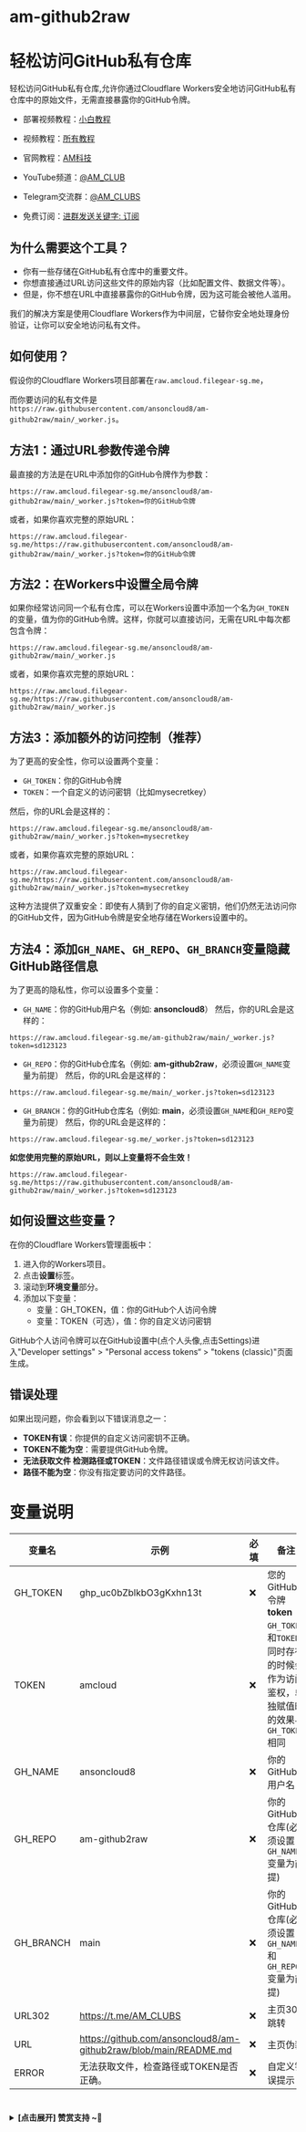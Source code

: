 # am-github2raw
# 轻松访问GitHub私有仓库
轻松访问GitHub私有仓库,允许你通过Cloudflare Workers安全地访问GitHub私有仓库中的原始文件，无需直接暴露你的GitHub令牌。

- 部署视频教程：[小白教程](https://www.youtube.com/watch?v=f9hDJCqAEGA)
- 视频教程：[所有教程](https://www.youtube.com/playlist?list=PLGVQi7TjHKXbrY0Pk8gm3T7m8MZ-InquF)

- 官网教程：[AM科技](https://am.809098.xyz)
- YouTube频道：[@AM_CLUB](https://youtube.com/@AM_CLUB)
- Telegram交流群：[@AM_CLUBS](https://t.me/AM_CLUBS)
- 免费订阅：[进群发送关键字: 订阅](https://t.me/AM_CLUBS)

## 为什么需要这个工具？

- 你有一些存储在GitHub私有仓库中的重要文件。
- 你想直接通过URL访问这些文件的原始内容（比如配置文件、数据文件等）。
- 但是，你不想在URL中直接暴露你的GitHub令牌，因为这可能会被他人滥用。

我们的解决方案是使用Cloudflare Workers作为中间层，它替你安全地处理身份验证，让你可以安全地访问私有文件。

## 如何使用？

假设你的Cloudflare Workers项目部署在`raw.amcloud.filegear-sg.me`，

而你要访问的私有文件是`https://raw.githubusercontent.com/ansoncloud8/am-github2raw/main/_worker.js`。

## 方法1：通过URL参数传递令牌

最直接的方法是在URL中添加你的GitHub令牌作为参数：

```url
https://raw.amcloud.filegear-sg.me/ansoncloud8/am-github2raw/main/_worker.js?token=你的GitHub令牌
```

或者，如果你喜欢完整的原始URL：

```url
https://raw.amcloud.filegear-sg.me/https://raw.githubusercontent.com/ansoncloud8/am-github2raw/main/_worker.js?token=你的GitHub令牌
```

## 方法2：在Workers中设置全局令牌

如果你经常访问同一个私有仓库，可以在Workers设置中添加一个名为`GH_TOKEN`的变量，值为你的GitHub令牌。这样，你就可以直接访问，无需在URL中每次都包含令牌：

```url
https://raw.amcloud.filegear-sg.me/ansoncloud8/am-github2raw/main/_worker.js
```

或者，如果你喜欢完整的原始URL：

```url
https://raw.amcloud.filegear-sg.me/https://raw.githubusercontent.com/ansoncloud8/am-github2raw/main/_worker.js
```

## 方法3：添加额外的访问控制（推荐）

为了更高的安全性，你可以设置两个变量：

- `GH_TOKEN`：你的GitHub令牌
- `TOKEN`：一个自定义的访问密钥（比如mysecretkey）

然后，你的URL会是这样的：

```url
https://raw.amcloud.filegear-sg.me/ansoncloud8/am-github2raw/main/_worker.js?token=mysecretkey
```

或者，如果你喜欢完整的原始URL：

```url
https://raw.amcloud.filegear-sg.me/https://raw.githubusercontent.com/ansoncloud8/am-github2raw/main/_worker.js?token=mysecretkey
```

这种方法提供了双重安全：即使有人猜到了你的自定义密钥，他们仍然无法访问你的GitHub文件，因为GitHub令牌是安全地存储在Workers设置中的。

## 方法4：添加`GH_NAME`、`GH_REPO`、`GH_BRANCH`变量**隐藏GitHub路径信息**

为了更高的隐私性，你可以设置多个变量：

- `GH_NAME`：你的GitHub用户名（例如: **ansoncloud8**）
  然后，你的URL会是这样的：

```url
https://raw.amcloud.filegear-sg.me/am-github2raw/main/_worker.js?token=sd123123
```

- `GH_REPO`：你的GitHub仓库名（例如: **am-github2raw**，必须设置`GH_NAME`变量为前提）
  然后，你的URL会是这样的：

```url
https://raw.amcloud.filegear-sg.me/main/_worker.js?token=sd123123
```

- `GH_BRANCH`：你的GitHub仓库名（例如: **main**，必须设置`GH_NAME`和`GH_REPO`变量为前提）
  然后，你的URL会是这样的：

```url
https://raw.amcloud.filegear-sg.me/_worker.js?token=sd123123
```

**如您使用完整的原始URL，则以上变量将不会生效！**

```url
https://raw.amcloud.filegear-sg.me/https://raw.githubusercontent.com/ansoncloud8/am-github2raw/main/_worker.js?token=sd123123
```

## 如何设置这些变量？

在你的Cloudflare Workers管理面板中：

1. 进入你的Workers项目。
2. 点击**设置**标签。
3. 滚动到**环境变量**部分。
4. 添加以下变量：
   - 变量：GH_TOKEN，值：你的GitHub个人访问令牌
   - 变量：TOKEN（可选），值：你的自定义访问密钥

GitHub个人访问令牌可以在GitHub设置中(点个人头像,点击Settings)进入"Developer settings" > "Personal access tokens“ > "tokens (classic)"页面生成。

## 错误处理

如果出现问题，你会看到以下错误消息之一：

- **TOKEN有误**：你提供的自定义访问密钥不正确。
- **TOKEN不能为空**：需要提供GitHub令牌。
- **无法获取文件 检测路径或TOKEN**：文件路径错误或令牌无权访问该文件。
- **路径不能为空**：你没有指定要访问的文件路径。

# 变量说明

| 变量名    | 示例                                                        | 必填 | 备注                                                         |
| --------- | ----------------------------------------------------------- | ---- | ------------------------------------------------------------ |
| GH_TOKEN  | ghp_uc0bZblkbO3gKxhn13t                    | ❌    | 您的GitHub令牌 **token**                                     |
| TOKEN     | amcloud                                                | ❌    | `GH_TOKEN`和`TOKEN`同时存在的时候会作为访问鉴权，单独赋值时的效果与`GH_TOKEN`相同 |
| GH_NAME   | ansoncloud8                                                       | ❌    | 你的GitHub用户名                                             |
| GH_REPO   | am-github2raw                                              | ❌    | 你的GitHub仓库(必须设置`GH_NAME`变量为前提)                  |
| GH_BRANCH | main                                                        | ❌    | 你的GitHub仓库(必须设置`GH_NAME`和`GH_REPO`变量为前提)       |
| URL302    | https://t.me/AM_CLUBS                                     | ❌    | 主页302跳转                                                  |
| URL       | https://github.com/ansoncloud8/am-github2raw/blob/main/README.md | ❌    | 主页伪装                                                     |
| ERROR     | 无法获取文件，检查路径或TOKEN是否正确。                     | ❌    | 自定义错误提示                                               |

 # 
<details><summary><strong> [点击展开] 赞赏支持 ~🧧</strong></summary>
*我非常感谢您的赞赏和支持，它们将极大地激励我继续创新，持续产生有价值的工作。*
  
- **TRC20:** `TWTxUyay6QJN3K4fs4kvJTT8Zfa2mWTwDD`
  
</details>

